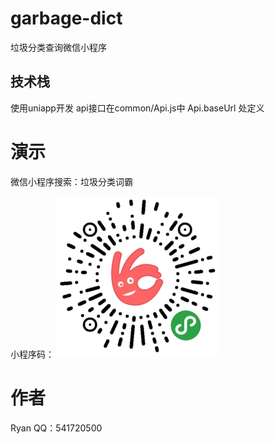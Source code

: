 # garbage-dict
垃圾分类查询微信小程序

## 技术栈

使用uniapp开发
api接口在common/Api.js中 Api.baseUrl 处定义

# 演示

微信小程序搜索：垃圾分类词霸

小程序码：
![小程序码](./gh_79151a2cc59d_258.jpg)

# 作者

Ryan
QQ：541720500